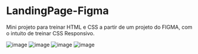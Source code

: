 # LandingPage-Figma
Mini projeto para treinar HTML e CSS a partir de um projeto do FIGMA, com o intuito de treinar CSS Responsivo.

![image](https://github.com/philipeagra/LandingPage-Figma/assets/103474553/26e53d8a-e4b9-4299-a797-54240f0260d4)
![image](https://github.com/philipeagra/LandingPage-Figma/assets/103474553/8eb9074f-ce19-4f7c-aa5d-6f5aac634543)
![image](https://github.com/philipeagra/LandingPage-Figma/assets/103474553/22055e9e-1464-470a-a099-d07cb91d70e8)
![image](https://github.com/philipeagra/LandingPage-Figma/assets/103474553/8fc3dcf5-99ee-4b5d-b814-181931daf890)


